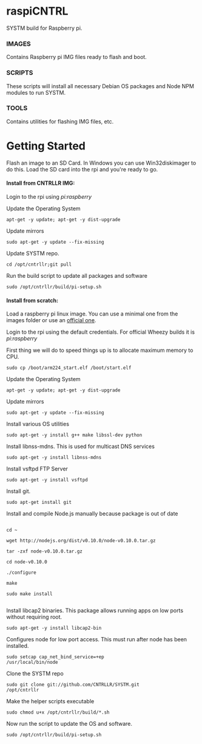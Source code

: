raspiCNTRL
=======

SYSTM build for Raspberry pi.

<h3>IMAGES</h3>
Contains Raspberry pi IMG files ready to flash and boot.

<h3>SCRIPTS</h3>
These scripts will install all necessary Debian OS packages and Node NPM modules to run SYSTM.

<h3>TOOLS</h3>
Contains utilities for flashing IMG files, etc.

<h1>Getting Started</h1>

Flash an image to an SD Card. In Windows you can use Win32diskimager to do this. Load the SD card into the rpi and you're ready to go.

<h4>Install from CNTRLLR IMG:</h4>
Login to the rpi using <i>pi:raspberry</i>

Update the Operating System

<code>apt-get -y update; apt-get -y dist-upgrade</code>

Update mirrors

<code>sudo apt-get -y update --fix-missing</code>

Update SYSTM repo.

<code>cd /opt/cntrllr;git pull</code>

Run the build script to update all packages and software

<code>sudo /opt/cntrllr/build/pi-setup.sh</code>

<h4>Install from scratch:</h4>
Load a raspberry pi linux image. You can use a minimal one from the images folder or use an <a href="http://www.raspberrypi.org/downloads">official one</a>. 

Login to the rpi using the default credentials. For official Wheezy builds it is <i>pi:raspberry</i>

First thing we will do to speed things up is to allocate maximum memory to CPU.

<code>sudo cp /boot/arm224_start.elf /boot/start.elf</code>

Update the Operating System

<code>apt-get -y update; apt-get -y dist-upgrade</code>

Update mirrors

<code>sudo apt-get -y update --fix-missing</code>

Install various OS utilities

<code>sudo apt-get -y install g++ make libssl-dev python</code>

Install libnss-mdns. This is used for multicast DNS services

<code>sudo apt-get -y install libnss-mdns</code>

Install vsftpd FTP Server

<code>sudo apt-get -y install vsftpd</code>

Install git.

<code>sudo apt-get install git</code>

Install and compile Node.js manually because package is out of date

<code>
cd ~<br/>
wget http://nodejs.org/dist/v0.10.0/node-v0.10.0.tar.gz<br/>
tar -zxf node-v0.10.0.tar.gz<br/>
cd node-v0.10.0<br/>
./configure<br/>
make<br/>
sudo make install<br/>
</code>

Install libcap2 binaries. This package allows running apps on low ports without requiring root.

<code>sudo apt-get -y install libcap2-bin</code>

Configures node for low port access. This must run after node has been installed.

<code>sudo setcap cap_net_bind_service=+ep /usr/local/bin/node</code>

Clone the SYSTM repo

<code>sudo git clone git://github.com/CNTRLLR/SYSTM.git /opt/cntrllr</code>

Make the helper scripts executable

<code>sudo chmod u+x /opt/cntrllr/build/*.sh</code>

Now run the script to update the OS and software.

<code>sudo /opt/cntrllr/build/pi-setup.sh</code>

